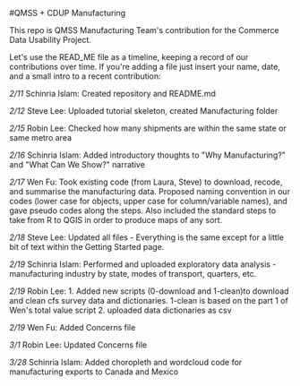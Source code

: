 #QMSS + CDUP Manufacturing

This repo is QMSS Manufacturing Team's contribution for the Commerce Data Usability Project. 

Let's use the READ_ME file as a timeline, keeping a record of our contributions over time. If you're adding a file just insert your name, date, and a small intro to a recent contribution:

*2/11*
Schinria Islam: Created repository and README.md

*2/12*
Steve Lee: Uploaded tutorial skeleton, created Manufacturing folder

*2/15*
Robin Lee: Checked how many shipments are within the same state or same metro area

*2/16*
Schinria Islam: Added introductory thoughts to "Why Manufacturing?" and "What Can We Show?" narrative 

*2/17*
Wen Fu: Took existing code (from Laura, Steve) to download, recode, and summarise the manufacturing data. Proposed naming convention in our codes (lower case for objects, upper case for column/variable names), and gave pseudo codes along the steps. Also included the standard steps to take from R to QGIS in order to produce maps of any sort.  

*2/18*
Steve Lee: Updated all files - Everything is the same except for a little bit of text within the Getting Started page.

*2/19*
Schinria Islam: Performed and uploaded exploratory data analysis - manufacturing industry by state, modes of transport, quarters, etc.

*2/19*
Robin Lee: 1. Added new scripts (0-download and 1-clean)to download and clean cfs survey data and dictionaries. 1-clean is based on the part 1 of Wen's total value script 2. uploaded data dictionaries as csv

*2/19*
Wen Fu: Added Concerns file

*3/1*
Robin Lee: Updated Concerns file

*3/28*
Schinria Islam: Added choropleth and wordcloud code for manufacturing exports to Canada and Mexico
